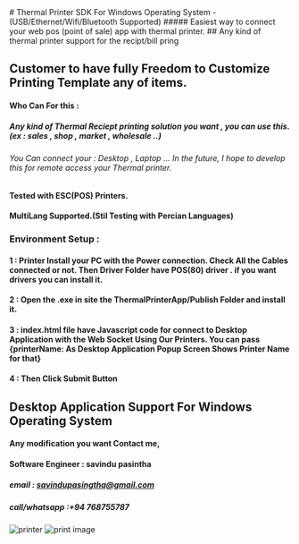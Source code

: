 <title> Thermal Printer SDK For Windows Operating System - (USB/Ethernet/Wifi/Bluetooth Supported) connect your web pos</title>
# Thermal Printer SDK For Windows Operating System - (USB/Ethernet/Wifi/Bluetooth Supported) 
##### Easiest way to connect your web pos (point of sale) app with thermal printer.
## Any kind of thermal printer support for the recipt/bill pring

##    Customer to have fully Freedom to Customize Printing Template any of items. 
#### Who Can For this : 
#####          Any kind of Thermal Reciept printing solution you want , you can use this. (ex : sales , shop , market , wholesale ..)
#####   
###### You Can  connect your : Desktop , Laptop ... In the future, I hope to develop this for remote access your Thermal printer.   
                                
#### Tested with ESC(POS) Printers.

#### MultiLang Supported.(Stil Testing with Percian Languages)

### Environment Setup : 
####   1 : Printer Install your PC with the Power connection. Check All the Cables connected or not. Then Driver Folder have POS(80) driver . if you want drivers you can install it.
####   2 : Open the .exe in site the ThermalPrinterApp/Publish Folder and install it.
####   3 : index.html file have Javascript code for connect to Desktop Application with the Web Socket Using Our Printers. You can pass {printerName: As Desktop Application Popup Screen Shows Printer Name for that}
####   4 : Then Click Submit Button

## Desktop Application Support For Windows Operating System

#### Any modification you want Contact me, 
#### Software Engineer :  savindu pasintha
#####                     email : savindupasingtha@gmail.com  
#####                     call/whatsapp  :+94 768755787  
#####                     
###                       
![printer](https://user-images.githubusercontent.com/64083148/185784438-581662cf-29ef-4c61-933d-8a59f34c7dca.PNG)
![print image](https://user-images.githubusercontent.com/64083148/185784427-89b915fd-bd36-4f02-bf85-157f27833d7c.jpg)
